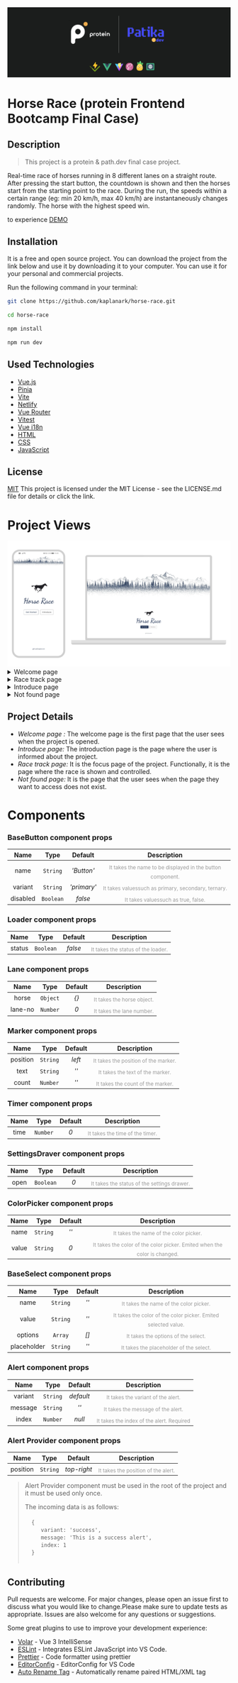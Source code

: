 <img src="./screenshots/logo.webp">

# Horse Race (protein Frontend Bootcamp Final Case)

## Description

<blockquote>This project is a protein & path.dev final case project.</blockquote>

Real-time race of horses running in 8 different lanes on a straight route. After pressing the start button, the countdown is shown and then the horses start from the starting point to the race. During the run, the speeds within a certain range (eg: min 20 km/h, max 40 km/h) are instantaneously changes randomly. The horse with the highest speed win.

to experience <a href="https://horseracing.netlify.app/">DEMO</a>

## Installation

It is a free and open source project. You can download the project from the link below and use it by downloading it to your computer. You can use it for your personal and commercial projects.

Run the following command in your terminal:

```bash
git clone https://github.com/kaplanark/horse-race.git
```

```bash
cd horse-race
```

```bash
npm install
```

```bash
npm run dev
```

## Used Technologies

-  [Vue.js](https://vuejs.org/)
-  [Pinia](https://pinia.vuejs.org/)
-  [Vite](https://vitejs.dev/)
-  [Netlify](https://www.netlify.com/)
-  [Vue Router](https://router.vuejs.org/)
-  [Vitest](https://vitest.dev/)
-  [Vue i18n](https://vue-i18n.intlify.dev/)
-  [HTML](https://developer.mozilla.org/en-US/docs/Web/HTML)
-  [CSS](https://developer.mozilla.org/en-US/docs/Web/CSS)
-  [JavaScript](https://developer.mozilla.org/en-US/docs/Web/JavaScript)

## License

[MIT](https://choosealicense.com/licenses/mit/) This project is licensed under the MIT License - see the LICENSE.md file for details or click the link.

# Project Views

<img src="./screenshots/responsive.png"/>

<details>
<summary>Welcome page</summary>
<img src="./screenshots/welcome.webp"/>
</details>

<details>
<summary>Race track page</summary>
<img src="./screenshots/race-track.webp"/>
</details>

<details>
<summary>Introduce page</summary>
<img src="./screenshots/introduce.webp"/>
</details>

<details>
<summary>Not found page</summary>
<img src="./screenshots/not-found.webp"/>
</details>

## Project Details

-  _Welcome page :_ The welcome page is the first page that the user sees when the project is opened.
-  _Introduce page:_ The introduction page is the page where the user is informed about the project.
-  _Race track page:_ It is the focus page of the project. Functionally, it is the page where the race is shown and controlled.
-  _Not found page:_ It is the page that the user sees when the page they want to access does not exist.

# Components

### BaseButton component props

|   Name   |   Type    |   Default   |                                        Description                                        |
| :------: | :-------: | :---------: | :---------------------------------------------------------------------------------------: |
|   name   | `String`  | _'Button'_  | <sub style="color: #999">It takes the name to be displayed in the button component.</sub> |
| variant  | `String`  | _'primary'_ |   <sub style="color: #999">It takes values ​​such as primary, secondary, ternary.</sub>   |
| disabled | `Boolean` |   _false_   |           <sub style="color: #999">It takes values ​​such as true, false.</sub>           |

### Loader component props

|  Name  |   Type    | Default |                            Description                            |
| :----: | :-------: | :-----: | :---------------------------------------------------------------: |
| status | `Boolean` | _false_ | <sub style="color: #999">It takes the status of the loader.</sub> |

### Lane component props

|  Name   |   Type   | Default |                        Description                        |
| :-----: | :------: | :-----: | :-------------------------------------------------------: |
|  horse  | `Object` |  _{}_   | <sub style="color: #999">It takes the horse object.</sub> |
| lane-no | `Number` |   _0_   | <sub style="color: #999">It takes the lane number.</sub>  |

### Marker component props

|   Name   |   Type   | Default |                             Description                             |
| :------: | :------: | :-----: | :-----------------------------------------------------------------: |
| position | `String` | _left_  | <sub style="color: #999">It takes the position of the marker.</sub> |
|   text   | `String` |  _''_   |   <sub style="color: #999">It takes the text of the marker.</sub>   |
|  count   | `Number` |  _''_   |  <sub style="color: #999">It takes the count of the marker.</sub>   |

### Timer component props

| Name |   Type   | Default |                          Description                           |
| :--: | :------: | :-----: | :------------------------------------------------------------: |
| time | `Number` |   _0_   | <sub style="color: #999">It takes the time of the timer.</sub> |

### SettingsDraver component props

| Name |   Type    | Default |                                Description                                 |
| :--: | :-------: | :-----: | :------------------------------------------------------------------------: |
| open | `Boolean` |   _0_   | <sub style="color: #999">It takes the status of the settings drawer.</sub> |

### ColorPicker component props

| Name  |   Type   | Default |                                               Description                                                |
| :---: | :------: | :-----: | :------------------------------------------------------------------------------------------------------: |
| name  | `String` |  _''_   |                  <sub style="color: #999">It takes the name of the color picker.</sub>                   |
| value | `String` |   _0_   | <sub style="color: #999">It takes the color of the color picker. Emited when the color is changed.</sub> |

### BaseSelect component props

|    Name     |   Type   | Default |                                          Description                                          |
| :---------: | :------: | :-----: | :-------------------------------------------------------------------------------------------: |
|    name     | `String` |  _''_   |             <sub style="color: #999">It takes the name of the color picker.</sub>             |
|    value    | `String` |  _''_   | <sub style="color: #999">It takes the color of the color picker. Emited selected value.</sub> |
|   options   | `Array`  |  _[]_   |              <sub style="color: #999">It takes the options of the select.</sub>               |
| placeholder | `String` |  _''_   |            <sub style="color: #999">It takes the placeholder of the select.</sub>             |

### Alert component props

|  Name   |   Type   |  Default  |                               Description                                |
| :-----: | :------: | :-------: | :----------------------------------------------------------------------: |
| variant | `String` | _default_ |    <sub style="color: #999">It takes the variant of the alert.</sub>     |
| message | `String` |   _''_    |    <sub style="color: #999">It takes the message of the alert.</sub>     |
|  index  | `Number` |  _null_   | <sub style="color: #999">It takes the index of the alert. Required</sub> |

### Alert Provider component props

|   Name   |   Type   |   Default   |                            Description                             |
| :------: | :------: | :---------: | :----------------------------------------------------------------: |
| position | `String` | _top-right_ | <sub style="color: #999">It takes the position of the alert.</sub> |

<blockquote>
  <p>Alert Provider component must be used in the root of the project and it must be used only once.</p>
  <p>
  The incoming data is as follows: <br/>
  <code>
  {
	 variant: 'success',
	 message: 'This is a success alert',
	 index: 1
  }
  </code>
  </p>
</blockquote>

## Contributing

Pull requests are welcome. For major changes, please open an issue first to discuss what you would like to change.Please make sure to update tests as appropriate. Issues are also welcome for any questions or suggestions.

Some great plugins to use to improve your development experience:

-  [Volar](https://marketplace.visualstudio.com/items?itemName=johnsoncodehk.volar) - Vue 3 IntelliSense
-  [ESLint](https://marketplace.visualstudio.com/items?itemName=dbaeumer.vscode-eslint) - Integrates ESLint JavaScript into VS Code.
-  [Prettier](https://marketplace.visualstudio.com/items?itemName=esbenp.prettier-vscode) - Code formatter using prettier
-  [EditorConfig](https://marketplace.visualstudio.com/items?itemName=EditorConfig.EditorConfig) - EditorConfig for VS Code
-  [Auto Rename Tag](https://marketplace.visualstudio.com/items?itemName=formulahendry.auto-rename-tag) - Automatically rename paired HTML/XML tag
